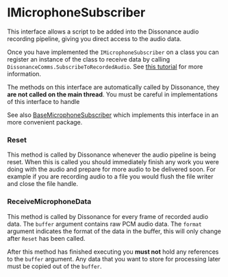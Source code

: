 # IMicrophoneSubscriber

This interface allows a script to be added into the Dissonance audio recording pipeline, giving you direct access to the audio data.

Once you have implemented the `IMicrophoneSubscriber` on a class you can register an instance of the class to receive data by calling `DissonanceComms.SubscribeToRecordedAudio`. See [this tutorial](../../Tutorials/UsingIMicrophoneSubscriber.md) for more information.

The methods on this interface are automatically called by Dissonance, they **are not called on the main thread**. You must be careful in implementations of this interface to handle 

See also [BaseMicrophoneSubscriber](BaseMicrophoneSubscriber.md) which implements this interface in an more convenient package.

### Reset

This method is called by Dissonance whenever the audio pipeline is being reset. When this is called you should immediately finish any work you were doing with the audio and prepare for more audio to be delivered soon. For example if you are recording audio to a file you would flush the file writer and close the file handle.

### ReceiveMicrophoneData

This method is called by Dissonance for every frame of recorded audio data. The `buffer` argument contains raw PCM audio data. The `format` argument indicates the format of the data in the buffer, this will only change after `Reset` has been called.

After this method has finished executing you **must not** hold any references to the `buffer` argument. Any data that you want to store for processing later must be copied out of the `buffer`.